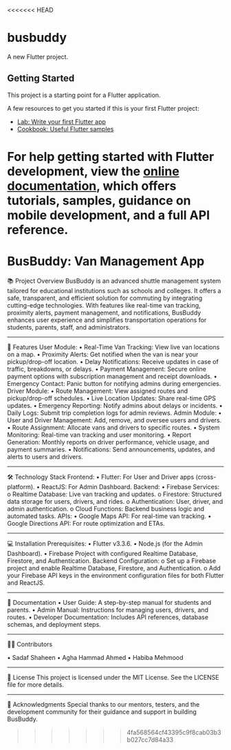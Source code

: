<<<<<<< HEAD
# busbuddy

A new Flutter project.

## Getting Started

This project is a starting point for a Flutter application.

A few resources to get you started if this is your first Flutter project:

- [Lab: Write your first Flutter app](https://docs.flutter.dev/get-started/codelab)
- [Cookbook: Useful Flutter samples](https://docs.flutter.dev/cookbook)

For help getting started with Flutter development, view the
[online documentation](https://docs.flutter.dev/), which offers tutorials,
samples, guidance on mobile development, and a full API reference.
=======
# BusBuddy: Van Management App
📚 Project Overview
BusBuddy is an advanced shuttle management system tailored for educational institutions such as schools and colleges. It offers a safe, transparent, and efficient solution for commuting by integrating cutting-edge technologies. With features like real-time van tracking, proximity alerts, payment management, and notifications, BusBuddy enhances user experience and simplifies transportation operations for students, parents, staff, and administrators.
________________________________________
🚀 Features
User Module:
•	Real-Time Van Tracking: View live van locations on a map.
•	Proximity Alerts: Get notified when the van is near your pickup/drop-off location.
•	Delay Notifications: Receive updates in case of traffic, breakdowns, or delays.
•	Payment Management: Secure online payment options with subscription management and receipt downloads.
•	Emergency Contact: Panic button for notifying admins during emergencies.
Driver Module:
•	Route Management: View assigned routes and pickup/drop-off schedules.
•	Live Location Updates: Share real-time GPS updates.
•	Emergency Reporting: Notify admins about delays or incidents.
•	Daily Logs: Submit trip completion logs for admin reviews.
Admin Module:
•	User and Driver Management: Add, remove, and oversee users and drivers.
•	Route Assignment: Allocate vans and drivers to specific routes.
•	System Monitoring: Real-time van tracking and user monitoring.
•	Report Generation: Monthly reports on driver performance, vehicle usage, and payment summaries.
•	Notifications: Send announcements, updates, and alerts to users and drivers.
________________________________________
🛠 Technology Stack
Frontend:
•	Flutter: For User and Driver apps (cross-platform).
•	ReactJS: For Admin Dashboard.
Backend:
•	Firebase Services:
o	Realtime Database: Live van tracking and updates.
o	Firestore: Structured data storage for users, drivers, and rides.
o	Authentication: User, driver, and admin authentication.
o	Cloud Functions: Backend business logic and automated tasks.
APIs:
•	Google Maps API: For real-time van tracking.
•	Google Directions API: For route optimization and ETAs.
________________________________________
💻 Installation
Prerequisites:
•	Flutter v3.3.6.
•	Node.js (for the Admin Dashboard).
•	Firebase Project with configured Realtime Database, Firestore, and Authentication.
Backend Configuration:
o	Set up a Firebase project and enable Realtime Database, Firestore, and Authentication.
o	Add your Firebase API keys in the environment configuration files for both Flutter and ReactJS.
________________________________________
📖 Documentation
•	User Guide: A step-by-step manual for students and parents.
•	Admin Manual: Instructions for managing users, drivers, and routes.
•	Developer Documentation: Includes API references, database schemas, and deployment steps.
________________________________________
👩‍💻 Contributors

•	Sadaf Shaheen
•	Agha Hammad Ahmed
•	Habiba Mehmood
________________________________________
🔗 License
This project is licensed under the MIT License. See the LICENSE file for more details.
________________________________________
🌟 Acknowledgments
Special thanks to our mentors, testers, and the development community for their guidance and support in building BusBuddy.

>>>>>>> 4fa568564cf43395c9f8cab03b3b027cc7d84a33
